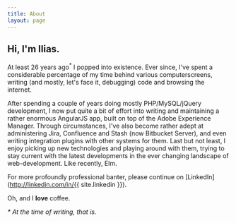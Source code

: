 ```yaml
---
title: About
layout: page
---
```


## Hi, I'm Ilias.

At least 26 years ago<sup>\*</sup> I popped into existence. Ever since, I've spent a considerable percentage of my time behind various computerscreens, writing (and mostly, let's face it, debugging) code and browsing the internet.

After spending a couple of years doing mostly PHP/MySQL/jQuery development, I now put quite a bit of effort into writing and maintaining a rather enormous AngularJS app, built on top of the Adobe Experience Manager. Through circumstances, I've also become rather adept at administering Jira, Confluence and Stash (now Bitbucket Server), and even writing integration plugins with other systems for them. Last but not least, I enjoy picking up new technologies and playing around with them, trying to stay current with the latest developments in the ever changing landscape of web-development. Like recently, Elm.

For more profoundly professional banter, please continue on [LinkedIn](http://linkedin.com/in/{{ site.linkedin }}).

Oh, and I **love** coffee.


*\* At the time of writing, that is.*
